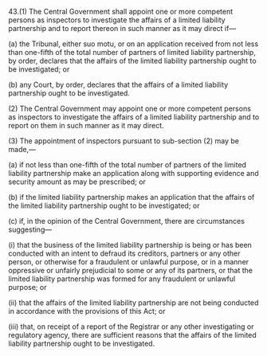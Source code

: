 43.(1) The Central Government shall appoint one or more competent persons as inspectors to investigate the affairs of a limited liability partnership and to report thereon in such manner as it may direct if—

(a)	the Tribunal, either suo motu, or on an application received from not less than one-fifth of the total number of partners of limited liability partnership, by order, declares that the affairs of the limited liability partnership ought to be investigated; or

(b)	any Court, by order, declares that the affairs of a limited liability partnership ought to be investigated.

(2) The Central Government may appoint one or more competent persons as inspectors to investigate the affairs of a limited liability partnership and to report on them in such manner as it may direct.

(3) The appointment of inspectors pursuant to sub-section (2) may be made,—

(a)	if not less than one-fifth of the total number of partners of the limited liability partnership make an application along with supporting evidence and security amount as may be prescribed; or

(b)	if the limited liability partnership makes an application that the affairs of the limited liability partnership ought to be investigated; or

(c)	if, in the opinion of the Central Government, there are circumstances suggesting—

(i)	that the business of the limited liability partnership is being or has been conducted with an intent to defraud its creditors, partners or any other person, or otherwise for a fraudulent or unlawful purpose, or in a manner oppressive or unfairly prejudicial to some or any of its partners, or that the limited liability partnership was formed for any fraudulent or unlawful purpose; or

(ii)	that the affairs of the limited liability partnership are not being conducted in accordance with the provisions of this Act; or

(iii)	that, on receipt of a report of the Registrar or any other investigating or regulatory agency, there are sufficient reasons that the affairs of the limited liability partnership ought to be investigated.
